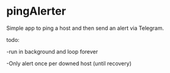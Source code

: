 # pingAlerter

Simple app to ping a host and then send an alert via Telegram.



todo: 

-run in background and loop forever

-Only alert once per downed host (until recovery)
